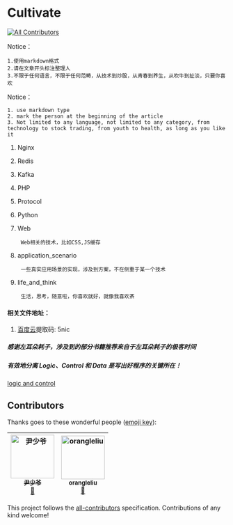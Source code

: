 # Cultivate
[![All Contributors](https://img.shields.io/badge/all_contributors-2-orange.svg?style=flat-square)](#contributors)


Notice：

    1.使用markdown格式
    2.请在文章开头标注整理人
    3.不限于任何语言，不限于任何范畴，从技术到炒股，从青春到养生，从吹牛到扯淡，只要你喜欢

     


 Notice：
      
    1. use markdown type
    2. mark the person at the beginning of the article
    3. Not limited to any language, not limited to any category, from technology to stock trading, from youth to health, as long as you like it



1. Nginx
2. Redis
3. Kafka
4. PHP
5. Protocol
6. Python
7. Web
    
        Web相关的技术，比如CSS,JS缓存
8. application_scenario 
    
        一些真实应用场景的实现，涉及到方案，不在侧重于某一个技术

9. life_and_think

        生活，思考，随意啦，你喜欢就好，就像我喜欢茶
        
        
#### 相关文件地址：

1. [百度云](https://pan.baidu.com/s/1iIF_KvHQhTn80223glrw_Q)提取码: 5nic 

##### 感谢左耳朵耗子，涉及到的部分书籍推荐来自于左耳朵耗子的极客时间

##### 有效地分离 Logic、Control 和 Data 是写出好程序的关键所在！

[logic and control](imgs/logic_and_control.png)

## Contributors

Thanks goes to these wonderful people ([emoji key](https://github.com/all-contributors/all-contributors#emoji-key)):

<!-- ALL-CONTRIBUTORS-LIST:START - Do not remove or modify this section -->
<!-- prettier-ignore -->
| [<img src="https://avatars3.githubusercontent.com/u/3283699?v=4" width="100px;" alt="尹少爷"/><br /><sub><b>尹少爷</b></sub>](http://test.sorryu.cn)<br />[🚧](#maintenance-childeYin "Maintenance") | [<img src="https://avatars1.githubusercontent.com/u/2696746?v=4" width="100px;" alt="orangleliu"/><br /><sub><b>orangleliu</b></sub>](http://blog.csdn.net/orangleliu)<br />[🎨](#design-orangle "Design") | 
| :---: | :---: |
<!-- ALL-CONTRIBUTORS-LIST:END -->

This project follows the [all-contributors](https://github.com/all-contributors/all-contributors) specification. Contributions of any kind welcome!
